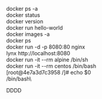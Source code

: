 docker ps -a\
docker status\
docker version\
docker run hello-world\
docker images -a\
docker ps\
docker run -d -p  8080:80 nginx\
lynx http://localhost:8080 \
docker run -it --rm alpine /bin/sh \
docker run -it --rm centos /bin/bash\
[root@4e7a3d7c3958 /]# echo $0\
/bin/bash\

DDDD

